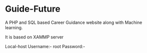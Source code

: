 # Guide-Future
A PHP and SQL based Career Guidance website along with Machine learning.

It is based on XAMMP server
 
 Local-host Username:- root
            Password:- 
